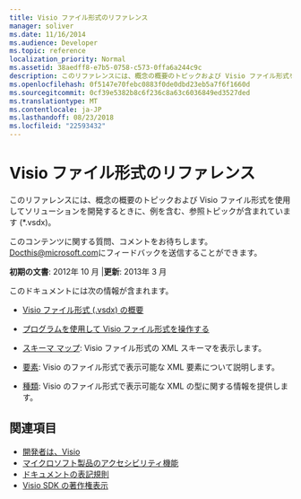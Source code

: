 ```yaml
---
title: Visio ファイル形式のリファレンス
manager: soliver
ms.date: 11/16/2014
ms.audience: Developer
ms.topic: reference
localization_priority: Normal
ms.assetid: 38aedff8-e7b5-0758-c573-0ffa6a244c9c
description: このリファレンスには、概念の概要のトピックおよび Visio ファイル形式を使用してソリューションを開発するときに、例を含む、参照トピックが含まれています。
ms.openlocfilehash: 0f5147e70febc0883f0de0dbd23eb5a7f6f1660d
ms.sourcegitcommit: 0cf39e5382b8c6f236c8a63c6036849ed3527ded
ms.translationtype: MT
ms.contentlocale: ja-JP
ms.lasthandoff: 08/23/2018
ms.locfileid: "22593432"
---
```

# <a name="visio-file-format-reference"></a>Visio ファイル形式のリファレンス

このリファレンスには、概念の概要のトピックおよび Visio ファイル形式を使用してソリューションを開発するときに、例を含む、参照トピックが含まれています (\*.vsdx)。
  
このコンテンツに関する質問、コメントをお待ちします。 [Docthis@microsoft.com](mailto:docthis@microsoft.com)にフィードバックを送信することができます。
  
 **初期の文書**: 2012年 10 月 |**更新**: 2013年 3 月
  
このドキュメントには次の情報が含まれます。
  
- [Visio ファイル形式 (.vsdx) の概要](introduction-to-the-visio-file-formatvsdx.md)
    
- [プログラムを使用して Visio ファイル形式を操作する](how-to-manipulate-the-visio-file-format-programmatically.md)
    
- [スキーマ マップ](schema-mapvisio-xml.md): Visio ファイル形式の XML スキーマを表示します。
    
- [要素](elementsvisio-xml.md): Visio のファイル形式で表示可能な XML 要素について説明します。
    
- [種類](typesvisio-xml.md): Visio のファイル形式で表示可能な XML の型に関する情報を提供します。
    
## <a name="see-also"></a>関連項目

- [開発者は、Visio](http://msdn.microsoft.com/en-us/office/aa905478.aspx) 
- [マイクロソフト製品のアクセシビリティ機能](http://www.microsoft.com/enable/products/default.aspx)
- [ドキュメントの表記規則](http://msdn.microsoft.com/en-us/office/aa905365.aspx) 
- [Visio SDK の著作権表示](visio-sdk-copyright-notice.md)

    

